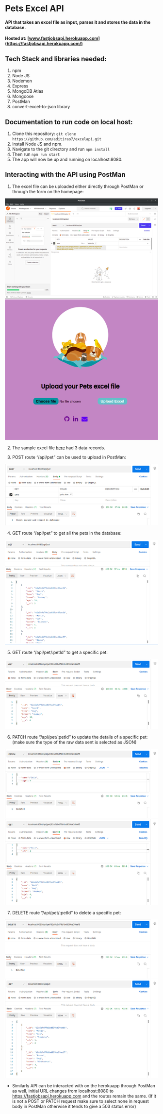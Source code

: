# Pets Excel API

#### API that takes an excel file as input, parses it and stores the data in the database.
#### Hosted at: [www.fastjobsapi.herokuapp.com](https://fastjobsapi.herokuapp.com/)

## Tech Stack and libraries needed:
1. npm
2. Node JS
3. Nodemon
4. Express
5. MongoDB Atlas
6. Mongoose
7. PostMan
8. convert-excel-to-json library

## Documentation to run code on local host:
1. Clone this repository: ```git clone https://github.com/aditirao7/excelapi.git```
2. Install Node JS and npm.
3. Navigate to the git directory and run ```npm install```
4. Then run ```npm run start```
5. The app will now be up and running on localhost:8080.

## Interacting with the API using PostMan
1. The excel file can be uploaded either directly through PostMan or through the form on the homepage:

![Postman upload](/docs/postman-upload.png)
![Form upload](/docs/form-upload.png)

2. The sample excel file [here](/pets.xlsx) had 3 data records.

3. POST route “/api/pet” can be used to upload in PostMan:

![Post](/docs/post.png)

4. GET route “/api/pet” to get all the pets in the database:

![GetAll](/docs/getall.png)

5. GET route “/api/pet/:petId” to get a specific pet:
 
![GetOne](/docs/getone.png)
  
6. PATCH route “/api/pet/:petId” to update the details of a specific pet: (make sure the type of the raw data sent is selected as JSON)
  
![patch](/docs/patch.png)
![patchoutput](/docs/patch-output.png)
  
7. DELETE route “/api/pet/:petId” to delete a specific pet:
  
![delete](/docs/delete.png)
![deleteoutput](/docs/delete-output.png)
 
- Similarly API can be interacted with on the herokuapp through PostMan as well, initial URL changes from localhost:8080 to https://fastjobsapi.herokuapp.com and the routes remain the same. (If it is not a POST or PATCH request make sure to select none in request body in PostMan otherwise it tends to give a 503 status error)
